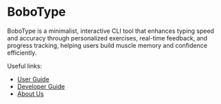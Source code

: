 # BoboType

BoboType is a minimalist, interactive CLI tool that enhances typing speed and accuracy through personalized exercises, real-time feedback, and progress tracking, helping users build muscle memory and confidence efficiently.

Useful links:
* [User Guide](UserGuide.md)
* [Developer Guide](DeveloperGuide.md)
* [About Us](AboutUs.md)
